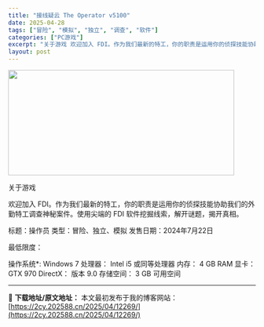 ```yaml
---
title: "接线疑云 The Operator v5100"
date: 2025-04-28
tags: ["冒险", "模拟", "独立", "调查", "软件"]
categories: ["PC游戏"]
excerpt: "关于游戏 欢迎加入 FDI。作为我们最新的特工，你的职责是运用你的侦探技能协助我们的外勤特工调查神秘案件。使用尖端的 FDI 软件挖掘线索，解开谜题，揭开真相。 标题：操作员 类型：冒险、独立、模拟 发售日期：2024年7月22日 最低限度： 操作系统*: Windows 7 处理器： Intel &hellip;"
layout: post
---
```


<img class="aligncenter size-full wp-image-12250" src="https://2cy.202588.cn/wp-content/uploads/2025/04/2025042803295656.webp" alt="" width="460" height="215" />

关于游戏

欢迎加入 FDI。作为我们最新的特工，你的职责是运用你的侦探技能协助我们的外勤特工调查神秘案件。使用尖端的 FDI 软件挖掘线索，解开谜题，揭开真相。

标题：操作员
类型：冒险、独立、模拟
发售日期：2024年7月22日

最低限度：

操作系统*: Windows 7
处理器： Intel i5 或同等处理器
内存： 4 GB RAM
显卡： GTX 970
DirectX： 版本 9.0
存储空间： 3 GB 可用空间

---
📖 **下载地址/原文地址：** 本文最初发布于我的博客网站：[https://2cy.202588.cn/2025/04/12269/](https://2cy.202588.cn/2025/04/12269/)

